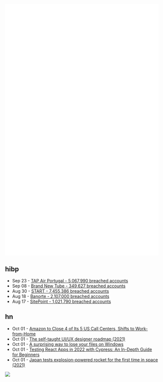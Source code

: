 ![Metrics](https://raw.githubusercontent.com/phixion/phixion/master/metrics.svg)

## hibp

<!--
for https://github.com/phixion/phixion/blob/main/.github/workflows/feeds.yml
-->
<!--START_SECTION:haveibeenpwnd-->
- Sep 23 - [TAP Air Portugal - 5,067,990 breached accounts](https://haveibeenpwned.com/PwnedWebsites#TAPAirPortugal)
- Sep 08 - [Brand New Tube - 349,627 breached accounts](https://haveibeenpwned.com/PwnedWebsites#BrandNewTube)
- Aug 30 - [START - 7,455,386 breached accounts](https://haveibeenpwned.com/PwnedWebsites#Start)
- Aug 18 - [Banorte - 2,107,000 breached accounts](https://haveibeenpwned.com/PwnedWebsites#Banorte)
- Aug 17 - [SitePoint - 1,021,790 breached accounts](https://haveibeenpwned.com/PwnedWebsites#SitePoint)
<!--END_SECTION:haveibeenpwnd-->

## hn

<!--
for https://github.com/phixion/phixion/blob/main/.github/workflows/feeds.yml
-->
<!--START_SECTION:hn-->
- Oct 01 - [Amazon to Close 4 of Its 5 US Call Centers, Shifts to Work-from-Home](https://wolfstreet.com/2022/09/29/amazon-to-close-4-of-its-5-us-call-centers-shifts-to-work-from-home-after-closing-44-warehouses-halting-construction-on-8-office-towers/)
- Oct 01 - [The self-taught UI/UX designer roadmap (2021)](https://bootcamp.uxdesign.cc/the-self-taught-ui-ux-designer-roadmap-in-2021-aa0f5b62cecb)
- Oct 01 - [A surprising way to lose your files on Windows](https://news.ycombinator.com/item?id=33047150)
- Oct 01 - [Testing React Apps in 2022 with Cypress: An In-Depth Guide for Beginners](https://profy.dev/article/cypress-react)
- Oct 01 - [Japan tests explosion-powered rocket for the first time in space (2021)](https://www.autoevolution.com/news/japan-tests-explosion-powered-rocket-for-the-first-time-in-space-is-a-success-167696.html)
<!--END_SECTION:hn-->

<!--
for https://yhype.me
-->
![](https://hit.yhype.me/github/profile?user_id=13013670)
